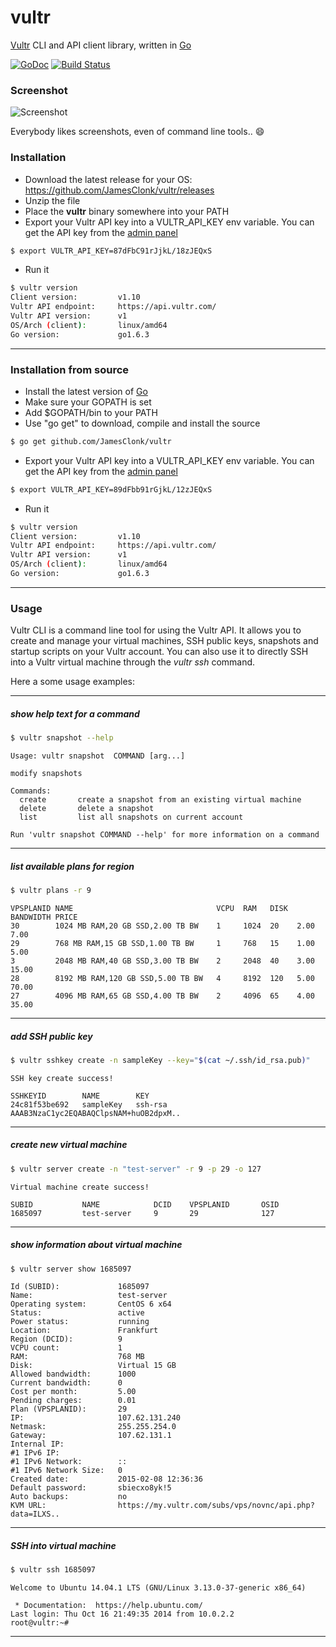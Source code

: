 # vultr
[Vultr](https://www.vultr.com) CLI and API client library, written in [Go](https://golang.org)

[![GoDoc](https://godoc.org/github.com/JamesClonk/vultr/lib?status.png)](https://godoc.org/github.com/JamesClonk/vultr/lib) [![Build Status](https://travis-ci.org/JamesClonk/vultr.png?branch=master)](https://travis-ci.org/JamesClonk/vultr)

### Screenshot

![Screenshot](https://github.com/JamesClonk/vultr/raw/master/screenshot.png "Screenshot")

Everybody likes screenshots, even of command line tools.. :smile:

### Installation

* Download the latest release for your OS: https://github.com/JamesClonk/vultr/releases
* Unzip the file
* Place the **vultr** binary somewhere into your PATH
* Export your Vultr API key into a VULTR_API_KEY env variable. You can get the API key from the [admin panel](https://my.vultr.com/settings)
```sh
$ export VULTR_API_KEY=87dFbC91rJjkL/18zJEQxS
```
* Run it
```sh
$ vultr version
Client version:         v1.10
Vultr API endpoint:     https://api.vultr.com/
Vultr API version:      v1
OS/Arch (client):       linux/amd64
Go version:             go1.6.3
```

---

### Installation from source

* Install the latest version of [Go](https://golang.org)
* Make sure your GOPATH is set
* Add $GOPATH/bin to your PATH
* Use "go get" to download, compile and install the source
```sh
$ go get github.com/JamesClonk/vultr
```
* Export your Vultr API key into a VULTR_API_KEY env variable. You can get the API key from the [admin panel](https://my.vultr.com/settings)
```sh
$ export VULTR_API_KEY=89dFbb91rGjkL/12zJEQxS
```
* Run it
```sh
$ vultr version
Client version:         v1.10
Vultr API endpoint:     https://api.vultr.com/
Vultr API version:      v1
OS/Arch (client):       linux/amd64
Go version:             go1.6.3
```

---

### Usage

Vultr CLI is a command line tool for using the Vultr API.
It allows you to create and manage your virtual machines, SSH public keys, snapshots and startup scripts on your Vultr account.
You can also use it to directly SSH into a Vultr virtual machine through the *vultr ssh* command.

Here a some usage examples:

---

##### show help text for a command
```sh
$ vultr snapshot --help
```
```
Usage: vultr snapshot  COMMAND [arg...]

modify snapshots

Commands:
  create       create a snapshot from an existing virtual machine
  delete       delete a snapshot
  list         list all snapshots on current account

Run 'vultr snapshot COMMAND --help' for more information on a command
```

---

##### list available plans for region
```sh
$ vultr plans -r 9
```
```
VPSPLANID NAME                                VCPU  RAM   DISK  BANDWIDTH PRICE
30        1024 MB RAM,20 GB SSD,2.00 TB BW    1     1024  20    2.00      7.00
29        768 MB RAM,15 GB SSD,1.00 TB BW     1     768   15    1.00      5.00
3         2048 MB RAM,40 GB SSD,3.00 TB BW    2     2048  40    3.00      15.00
28        8192 MB RAM,120 GB SSD,5.00 TB BW   4     8192  120   5.00      70.00
27        4096 MB RAM,65 GB SSD,4.00 TB BW    2     4096  65    4.00      35.00
```

---

##### add SSH public key
```sh
$ vultr sshkey create -n sampleKey --key="$(cat ~/.ssh/id_rsa.pub)"
```
```
SSH key create success!

SSHKEYID        NAME        KEY
24c81f53be692   sampleKey   ssh-rsa AAAB3NzaC1yc2EQABAQClpsNAM+huOB2dpxM..
```

---

##### create new virtual machine
```sh
$ vultr server create -n "test-server" -r 9 -p 29 -o 127
```
```
Virtual machine create success!

SUBID           NAME            DCID    VPSPLANID       OSID
1685097         test-server     9       29              127
```

---

##### show information about virtual machine
```sh
$ vultr server show 1685097
```
```
Id (SUBID):             1685097
Name:                   test-server
Operating system:       CentOS 6 x64
Status:                 active
Power status:           running
Location:               Frankfurt
Region (DCID):          9
VCPU count:             1
RAM:                    768 MB
Disk:                   Virtual 15 GB
Allowed bandwidth:      1000
Current bandwidth:      0
Cost per month:         5.00
Pending charges:        0.01
Plan (VPSPLANID):       29
IP:                     107.62.131.240
Netmask:                255.255.254.0
Gateway:                107.62.131.1
Internal IP:
#1 IPv6 IP:
#1 IPv6 Network:        ::
#1 IPv6 Network Size:   0
Created date:           2015-02-08 12:36:36
Default password:       sbiecxo8yk!5
Auto backups:           no
KVM URL:                https://my.vultr.com/subs/vps/novnc/api.php?data=ILXS..
```

---

##### SSH into virtual machine
```sh
$ vultr ssh 1685097
```
```
Welcome to Ubuntu 14.04.1 LTS (GNU/Linux 3.13.0-37-generic x86_64)

 * Documentation:  https://help.ubuntu.com/
Last login: Thu Oct 16 21:49:35 2014 from 10.0.2.2
root@vultr:~#

```

---

